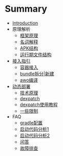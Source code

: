 # Summary

* [Introduction](README.md)
* 原理解析
    * [框架原理](principle-intro/Runtime_principle.md)
    * [名词解释](principle-intro/Project_architectured.md)
    * [APK结构](principle-intro/Apk_architecture.md)
    * [运行期文件结构](principle-intro/File_architecture_runtime.md)
* [接入指引](guide-for-use/README.md)
    * [容器接入](guide-for-use/guide_for_build.md)
    * [bundle拆分|新建](guide-for-use/guide_for_bundle.md)
    * [awo编译](guide-for-use/guide_for_compile.md)
* [动态部署](update/README.md)
    * [技术原理](update/principle.md)
    * [dexpatch](update/dexpatch.md)
    * [dexpatch使用教程](update/dexpatch_use_guide.md)
    * [一些限制](update/guide.md)
* FAQ
	 * [gradle配置](atlas_gradle_apk/atlas_atlas_gradle_apk.md)
	 * [启动代码分析1](atlas_start/atlas_start_1.md)
	 * [启动代码分析2](atlas_start/atlas_start_2.md)
	 * [问答](faq/question.md)
    * [故障排查](faq/help.md)

